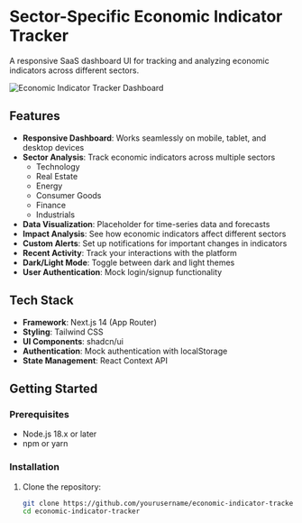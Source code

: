 # Sector-Specific Economic Indicator Tracker

A responsive SaaS dashboard UI for tracking and analyzing economic indicators across different sectors.

![Economic Indicator Tracker Dashboard](/placeholder.svg?height=400&width=800)

## Features

- **Responsive Dashboard**: Works seamlessly on mobile, tablet, and desktop devices
- **Sector Analysis**: Track economic indicators across multiple sectors
  - Technology
  - Real Estate
  - Energy
  - Consumer Goods
  - Finance
  - Industrials
- **Data Visualization**: Placeholder for time-series data and forecasts
- **Impact Analysis**: See how economic indicators affect different sectors
- **Custom Alerts**: Set up notifications for important changes in indicators
- **Recent Activity**: Track your interactions with the platform
- **Dark/Light Mode**: Toggle between dark and light themes
- **User Authentication**: Mock login/signup functionality

## Tech Stack

- **Framework**: Next.js 14 (App Router)
- **Styling**: Tailwind CSS
- **UI Components**: shadcn/ui
- **Authentication**: Mock authentication with localStorage
- **State Management**: React Context API

## Getting Started

### Prerequisites

- Node.js 18.x or later
- npm or yarn

### Installation

1. Clone the repository:
   ```bash
   git clone https://github.com/yourusername/economic-indicator-tracker.git
   cd economic-indicator-tracker

